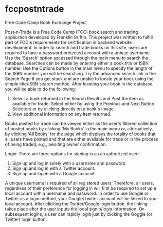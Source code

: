 # fccpostntrade
Free Code Camp Book Exchange Project

Post-n-Trade is a Free Code Camp (FCC) book search and trading application developed by Franklin Griffin. This project was written to fulfill part of FCC's requirements for certification in backend website development. In order to search and trade books on this site, users are required to have a password protected account with a unique username. Use the 'Search' option accessed through the main menu to search the database. Searches can be made by entering either a book title or ISBN number. Use the Options button in the main menu to specify the length of the ISBN number you will be searching. Try the advanced search link in the Search Page if you get stuck and are unable to locate your book using the simple title/ISBN search method. After locating your book in the database, you will be able to do the following:
1) Select a book returned in the Search Results and Post the item as available for trade. Select either by using the Previous and Next Button Selectors or by clicking directly on a book's image.
2) View additional information on any item returned.

Books posted for trade can be viewed either as the user's filtered collection of posted books by clicking 'My Books' in the main menu or, alternatively, by clicking 'All Books' for the page which displays the totality of books that all users have posted and that are either available for trade or in the process of being traded, e.g., awaiting owner confirmation.

Login:
There are three options for signing in as an authorized user:
1) Sign up and log in solely with a username and password.
2) Sign up and log in with a Twitter account.
3) Sign up and log in with a Google account.

A unique username is required of all registered users.  Therefore, all users, regardless of their preference for logging in will first be required to set up a local account with a username and password.  In order to use Google or Twitter as a login method, your Google/Twitter account will be linked to your local account.  After clicking the Twitter/Google login button, the linking takes place after the user inputs the local signin/login information.  On subsequent logins, a user can rapidly login just by clicking the Goggle (or Twitter) login button.
